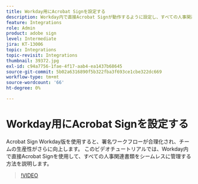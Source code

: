 ```yaml
---
title: Workday用にAcrobat Signを設定する
description: Workday内で直接Acrobat Signが動作するように設定し、すべての人事関連書類をシームレスに管理する方法について説明します
feature: Integrations
role: Admin
product: adobe sign
level: Intermediate
jira: KT-13006
topic: Integrations
topic-revisit: Integrations
thumbnail: 39372.jpg
exl-id: c94a7756-1fae-4f17-aab4-ea1437b68645
source-git-commit: 5b02a6316890f5b322fba3f693ce1cbe322dc669
workflow-type: tm+mt
source-wordcount: '66'
ht-degree: 0%

---
```


# Workday用にAcrobat Signを設定する

Acrobat Sign Workday版を使用すると、署名ワークフローが合理化され、チームの生産性がさらに向上します。 このビデオチュートリアルでは、Workday内で直接Acrobat Signを使用して、すべての人事関連書類をシームレスに管理する方法を説明します。

>[!VIDEO](https://video.tv.adobe.com/v/39372?quality=12&learn=on&hidetitle=true)
